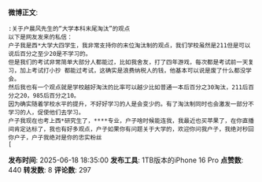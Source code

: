 **微博正文**: 
```
:关于户晨风先生的“大学本科末尾淘汰”的观点
以下是网友发来的私信：
户子我是西*大学大四学生，我非常支持你的末位淘汰制的观点，我们学校虽然是211但是可以说后百分之至少20是不学习的。
但是我们的考试非常简单大部分人都能过，比如我舍友，打了四年游戏，每次都是考试前一天复习，加上考试打小抄 都能过考试，这确实是浪费纳税人的钱，他基本可以说是废了什么都没学会。
然后我也有一个观点就是学校越好淘汰的比率可以越少比如普通一本后百分之30淘汰，211后百分之20，985后百分之10。
因为确实随着学校水平的提升，不好好学习的人是会变少的。有了淘汰制同时也会激发一部分不学习的人，促使他们去学习。
户子我现在也考上西*研究生了，****专业，户子啥时候能连我，我最近也买苹果了，在你直播间肯定达标了，我也有好多观点，户子如果你有问题关于大学的，欢迎你问我户子，我绝对秒回你户子，户子我绝对是你的忠实粉丝
[
```
**发布时间**: 2025-06-18 18:35:00
**发布工具**: 1TB版本的iPhone 16 Pro
**点赞数**: 440
**转发数**: 8
**评论数**: 297
